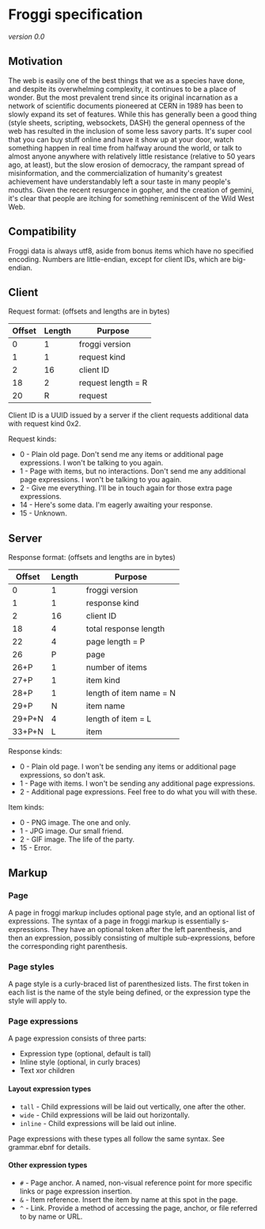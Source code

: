 # Froggi specification

*version 0.0*

## Motivation

The web is easily one of the best things that we as a species have done, and
despite its overwhelming complexity, it continues to be a place of wonder. But
the most prevalent trend since its original incarnation as a network of
scientific documents pioneered at CERN in 1989 has been to slowly expand its set
of features. While this has generally been a good thing (style sheets,
scripting, websockets, DASH) the general openness of the web has resulted in the
inclusion of some less savory parts. It's super cool that you can buy stuff
online and have it show up at your door, watch something happen in real time
from halfway around the world, or talk to almost anyone anywhere with relatively
little resistance (relative to 50 years ago, at least), but the slow erosion of
democracy, the rampant spread of misinformation, and the commercialization of
humanity's greatest achievement have understandably left a sour taste in many
people's mouths. Given the recent resurgence in gopher, and the creation of
gemini, it's clear that people are itching for something reminiscent of the Wild
West Web.

## Compatibility

Froggi data is always utf8, aside from bonus items which have no specified
encoding. Numbers are little-endian, except for client IDs, which are
big-endian.

## Client

Request format: (offsets and lengths are in bytes)

|Offset|Length|Purpose|
|-|-|-|
|0|1|froggi version|
|1|1|request kind|
|2|16|client ID|
|18|2|request length = R|
|20|R|request|

Client ID is a UUID issued by a server if the client requests additional data
with request kind 0x2.

Request kinds:

* 0 - Plain old page. Don't send me any items or additional page expressions.
  I won't be talking to you again.
* 1 - Page with items, but no interactions. Don't send me any additional page
  expressions. I won't be talking to you again.
* 2 - Give me everything. I'll be in touch again for those extra page
  expressions.
* 14 - Here's some data. I'm eagerly awaiting your response.
* 15 - Unknown.

## Server

Response format: (offsets and lengths are in bytes)

|Offset|Length|Purpose|
|-|-|-|
|0|1|froggi version|
|1|1|response kind|
|2|16|client ID|
|18|4|total response length|
|22|4|page length = P|
|26|P|page|
|26+P|1|number of items|
|27+P|1|item kind|
|28+P|1|length of item name = N|
|29+P|N|item name|
|29+P+N|4|length of item = L|
|33+P+N|L|item|

Response kinds:

* 0 - Plain old page. I won't be sending any items or additional page
  expressions, so don't ask.
* 1 - Page with items. I won't be sending any additional page expressions.
* 2 - Additional page expressions. Feel free to do what you will with these.

Item kinds:

* 0 - PNG image. The one and only.
* 1 - JPG image. Our small friend.
* 2 - GIF image. The life of the party.
* 15 - Error.

## Markup

### Page

A page in froggi markup includes optional page style, and an optional list of
expressions. The syntax of a page in froggi markup is essentially s-expressions.
They have an optional token after the left parenthesis, and then an expression,
possibly consisting of multiple sub-expressions, before the corresponding right
parenthesis.

### Page styles

A page style is a curly-braced list of parenthesized lists. The first token in
each list is the name of the style being defined, or the expression type the
style will apply to.

### Page expressions

A page expression consists of three parts:

* Expression type (optional, default is tall)
* Inline style (optional, in curly braces)
* Text xor children

#### Layout expression types

* `tall` - Child expressions will be laid out vertically, one after the other.
* `wide` - Child expressions will be laid out horizontally.
* `inline` - Child expressions will be laid out inline.

Page expressions with these types all follow the same syntax. See grammar.ebnf
for details.

#### Other expression types

* `#` - Page anchor. A named, non-visual reference point for more specific
  links or page expression insertion.
* `&` - Item reference. Insert the item by name at this spot in the page.
* `^` - Link. Provide a method of accessing the page, anchor, or file referred
  to by name or URL.
